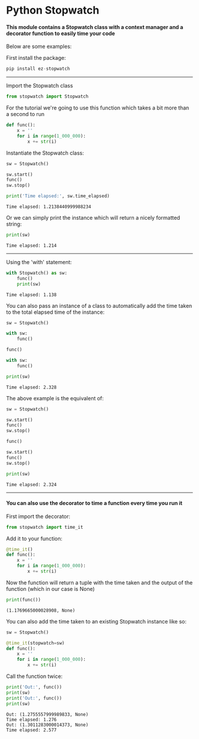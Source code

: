 # Python Stopwatch

#### This module contains a Stopwatch class with a context manager and a decorator function to easily time your code  

Below are some examples:

First install the package:
```py
pip install ez-stopwatch
```

---

Import the Stopwatch class
```py
from stopwatch import Stopwatch
```

For the tutorial we're going to use this function which takes a bit more than a second to run
```python
def func():
    x = ''
    for i in range(1_000_000):
        x += str(i)
```

Instantiate the Stopwatch class:
```python
sw = Stopwatch()

sw.start()
func()
sw.stop()

print('Time elapsed:', sw.time_elapsed)
```
```
Time elapsed: 1.2138440999988234
```

Or we can simply print the instance which will return a nicely formatted string:
```python
print(sw)
```
```
Time elapsed: 1.214
```
---

Using the 'with' statement:
```py
with Stopwatch() as sw:
    func()
    print(sw)
```
```
Time elapsed: 1.138
```

You can also pass an instance of a class to automatically add the time taken to the total elapsed time of the instance: 
```python
sw = Stopwatch()

with sw:
    func()

func()

with sw:
    func()

print(sw)
```
```
Time elapsed: 2.328
```

The above example is the equivalent of:
```python
sw = Stopwatch()

sw.start()
func()
sw.stop()

func()

sw.start()
func()
sw.stop()

print(sw)
```
```
Time elapsed: 2.324
```
---



#### You can also use the decorator to time a function every time you run it

First import the decorator:
```python
from stopwatch import time_it
```

Add it to your function:
```python
@time_it()
def func():
    x = ''
    for i in range(1_000_000):
        x += str(i)
```

Now the function will return a tuple with the time taken and the output of the function (which in our case is None)
```python
print(func())
```
```
(1.1769665000028908, None)
```

You can also add the time taken to an existing Stopwatch instance like so:
```python
sw = Stopwatch()

@time_it(stopwatch=sw)
def func():
    x = ''
    for i in range(1_000_000):
        x += str(i)
```

Call the function twice:
```python
print('Out:', func())
print(sw)
print('Out:', func())
print(sw)
```
```
Out: (1.2755557999989833, None)
Time elapsed: 1.276
Out: (1.3011283000014373, None)
Time elapsed: 2.577
```
